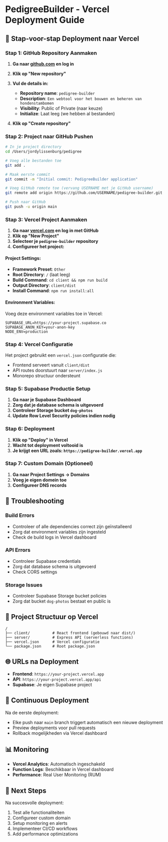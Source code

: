 # PedigreeBuilder - Vercel Deployment Guide

## 🚀 Stap-voor-stap Deployment naar Vercel

### Stap 1: GitHub Repository Aanmaken

1. **Ga naar [github.com](https://github.com) en log in**
2. **Klik op "New repository"**
3. **Vul de details in:**
   - **Repository name**: `pedigree-builder`
   - **Description**: `Een webtool voor het bouwen en beheren van hondenstambomen`
   - **Visibility**: Public of Private (naar keuze)
   - **Initialize**: Laat leeg (we hebben al bestanden)

4. **Klik op "Create repository"**

### Stap 2: Project naar GitHub Pushen

```bash
# In je project directory
cd /Users/jordylissenburg/pedigree

# Voeg alle bestanden toe
git add .

# Maak eerste commit
git commit -m "Initial commit: PedigreeBuilder application"

# Voeg GitHub remote toe (vervang USERNAME met je GitHub username)
git remote add origin https://github.com/USERNAME/pedigree-builder.git

# Push naar GitHub
git push -u origin main
```

### Stap 3: Vercel Project Aanmaken

1. **Ga naar [vercel.com](https://vercel.com) en log in met GitHub**
2. **Klik op "New Project"**
3. **Selecteer je `pedigree-builder` repository**
4. **Configureer het project:**

#### Project Settings:
- **Framework Preset**: `Other`
- **Root Directory**: `/` (laat leeg)
- **Build Command**: `cd client && npm run build`
- **Output Directory**: `client/dist`
- **Install Command**: `npm run install:all`

#### Environment Variables:
Voeg deze environment variables toe in Vercel:

```
SUPABASE_URL=https://your-project.supabase.co
SUPABASE_ANON_KEY=your-anon-key
NODE_ENV=production
```

### Stap 4: Vercel Configuratie

Het project gebruikt een `vercel.json` configuratie die:
- Frontend serveert vanuit `client/dist`
- API routes doorstuurt naar `server/index.js`
- Monorepo structuur ondersteunt

### Stap 5: Supabase Productie Setup

1. **Ga naar je Supabase Dashboard**
2. **Zorg dat je database schema is uitgevoerd**
3. **Controleer Storage bucket `dog-photos`**
4. **Update Row Level Security policies indien nodig**

### Stap 6: Deployment

1. **Klik op "Deploy" in Vercel**
2. **Wacht tot deployment voltooid is**
3. **Je krijgt een URL zoals: `https://pedigree-builder.vercel.app`**

### Stap 7: Custom Domain (Optioneel)

1. **Ga naar Project Settings → Domains**
2. **Voeg je eigen domein toe**
3. **Configureer DNS records**

## 🔧 Troubleshooting

### Build Errors
- Controleer of alle dependencies correct zijn geïnstalleerd
- Zorg dat environment variables zijn ingesteld
- Check de build logs in Vercel dashboard

### API Errors
- Controleer Supabase credentials
- Zorg dat database schema is uitgevoerd
- Check CORS settings

### Storage Issues
- Controleer Supabase Storage bucket policies
- Zorg dat bucket `dog-photos` bestaat en public is

## 📁 Project Structuur op Vercel

```
/
├── client/          # React frontend (gebouwd naar dist/)
├── server/          # Express API (serverless functions)
├── vercel.json      # Vercel configuratie
└── package.json     # Root package.json
```

## 🌐 URLs na Deployment

- **Frontend**: `https://your-project.vercel.app`
- **API**: `https://your-project.vercel.app/api`
- **Supabase**: Je eigen Supabase project

## 🔄 Continuous Deployment

Na de eerste deployment:
- Elke push naar `main` branch triggert automatisch een nieuwe deployment
- Preview deployments voor pull requests
- Rollback mogelijkheden via Vercel dashboard

## 📊 Monitoring

- **Vercel Analytics**: Automatisch ingeschakeld
- **Function Logs**: Beschikbaar in Vercel dashboard
- **Performance**: Real User Monitoring (RUM)

## 🚀 Next Steps

Na succesvolle deployment:
1. Test alle functionaliteiten
2. Configureer custom domain
3. Setup monitoring en alerts
4. Implementeer CI/CD workflows
5. Add performance optimizations
